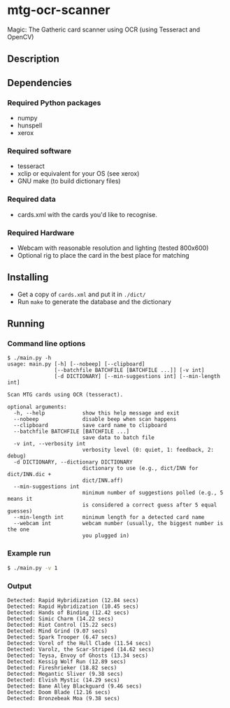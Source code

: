 # mtg-ocr-scanner

Magic: The Gatheric card scanner using OCR (using Tesseract and OpenCV)

## Description

## Dependencies

### Required Python packages

- numpy
- hunspell
- xerox

### Required software

- tesseract
- xclip or equivalent for your OS (see xerox)
- GNU make (to build dictionary files)

### Required data

- cards.xml with the cards you'd like to recognise.

### Required Hardware

- Webcam with reasonable resolution and lighting (tested 800x600)
- Optional rig to place the card in the best place for matching

## Installing 

- Get a copy of `cards.xml` and put it in `./dict/`
- Run `make` to generate the database and the dictionary

## Running

### Command line options

```
$ ./main.py -h
usage: main.py [-h] [--nobeep] [--clipboard]
               [--batchfile BATCHFILE [BATCHFILE ...]] [-v int]
               [-d DICTIONARY] [--min-suggestions int] [--min-length int]

Scan MTG cards using OCR (tesseract).

optional arguments:
  -h, --help            show this help message and exit
  --nobeep              disable beep when scan happens
  --clipboard           save card name to clipboard
  --batchfile BATCHFILE [BATCHFILE ...]
                        save data to batch file
  -v int, --verbosity int
                        verbosity level (0: quiet, 1: feedback, 2: debug)
  -d DICTIONARY, --dictionary DICTIONARY
                        dictionary to use (e.g., dict/INN for dict/INN.dic +
                        dict/INN.aff)
  --min-suggestions int
                        minimum number of suggestions polled (e.g., 5 means it
                        is considered a correct guess after 5 equal guesses)
  --min-length int      minimum length for a detected card name
  --webcam int          webcam number (usually, the biggest number is the one
                        you plugged in)
```

### Example run

```bash
$ ./main.py -v 1
```

### Output

```
Detected: Rapid Hybridization (12.84 secs)
Detected: Rapid Hybridization (10.45 secs)
Detected: Hands of Binding (12.42 secs)
Detected: Simic Charm (14.22 secs)
Detected: Riot Control (15.22 secs)
Detected: Mind Grind (9.07 secs)
Detected: Spark Trooper (6.47 secs)
Detected: Vorel of the Hull Clade (11.54 secs)
Detected: Varolz, the Scar-Striped (14.62 secs)
Detected: Teysa, Envoy of Ghosts (13.34 secs)
Detected: Kessig Wolf Run (12.89 secs)
Detected: Fireshrieker (18.82 secs)
Detected: Megantic Sliver (9.38 secs)
Detected: Elvish Mystic (14.29 secs)
Detected: Bane Alley Blackguard (9.46 secs)
Detected: Doom Blade (12.16 secs)
Detected: Bronzebeak Moa (9.38 secs)
```


